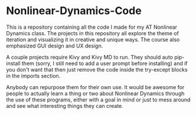 # Nonlinear-Dynamics-Code
This is a repository containing all the code I made for my AT Nonlinear Dynamics class.
The projects in this repository all explore the theme of iteration and visualizing it in creative and unique ways. The course also emphasized GUI design and UX design.

A couple projects require Kivy and Kivy MD to run.
They should auto pip-install them (sorry, I still need to add a user prompt before installing) and if you don't want that then just remove the code inside the try-except blocks in the imports section.

Anybody can repurpose them for their own use. It would be awesome for people to actually learn a thing or two about Nonlinear Dynamics through the use of these programs, either with a goal in mind or just to mess around and see what interesting things they can create.

